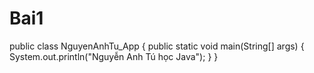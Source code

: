 # Bai1
public class NguyenAnhTu_App {
	public static void main(String[] args) {
		System.out.println("Nguyễn Anh Tú học Java");
	}
}
